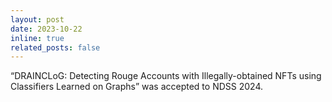 ```yaml
---
layout: post
date: 2023-10-22
inline: true
related_posts: false
---
```


“DRAINCLoG: Detecting Rouge Accounts with Illegally-obtained NFTs using Classifiers Learned on Graphs” was accepted to NDSS 2024.
